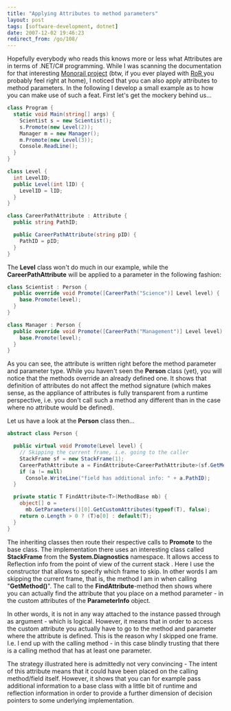 ```yaml
---
title: "Applying Attributes to method parameters"
layout: post
tags: [software-development, dotnet]
date: 2007-12-02 19:46:23
redirect_from: /go/108/
---
```


Hopefully everybody who reads this knows more or less what Attributes are in terms of .NET/C# programming. While I was scanning the documentation for that interesting [Monorail project](http://www.castleproject.org/monorail/index.html) (btw, if you ever played with [RoR ](http://www.rubyonrails.org/)you probably feel right at home), I noticed that you can also apply attributes to method parameters. In the following I develop a small example as to how you can make use of such a feat. First let's get the mockery behind us...

```csharp
class Program {
  static void Main(string[] args) {
    Scientist s = new Scientist();
    s.Promote(new Level(2));
    Manager m = new Manager();
    m.Promote(new Level(3));
    Console.ReadLine();
  }
}

class Level {
  int LevelID;
  public Level(int lID) {
    LevelID = lID;
  }
}

class CareerPathAttribute : Attribute {
  public string PathID;

  public CareerPathAttribute(string pID) {
    PathID = pID;
  }
}
```

The **Level** class won't do much in our example, while the **CareerPathAttribute** will be applied to a parameter in the following fashion:

```csharp
class Scientist : Person {
  public override void Promote([CareerPath("Science")] Level level) {
    base.Promote(level);
  }
}

class Manager : Person {
  public override void Promote([CareerPath("Management")] Level level) {
    base.Promote(level);
  }
}
```

As you can see, the attribute is written right before the method parameter and parameter type. While you haven't seen the **Person** class (yet), you will notice that the methods override an already defined one. It shows that definition of attributes do not affect the method signature (which makes sense, as the appliance of attributes is fully transparent from a runtime perspective, i.e. you don't call such a method any different than in the case where no attribute would be defined). 

Let us have a look at the **Person** class then...

```csharp
abstract class Person {

  public virtual void Promote(Level level) {
    // Skipping the current frame, i.e. going to the caller
    StackFrame sf = new StackFrame(1); 
    CareerPathAttribute a = FindAttribute<CareerPathAttribute>(sf.GetMethod());
    if (a != null)
      Console.WriteLine("field has additional info: " + a.PathID);
  }

  private static T FindAttribute<T>(MethodBase mb) {
    object[] o =
      mb.GetParameters()[0].GetCustomAttributes(typeof(T), false);
    return o.Length > 0 ? (T)o[0] : default(T);
  }
}
```

The inheriting classes then route their respective calls to **Promote** to the base class. The implementation there uses an interesting class called **StackFrame** from the **System.Diagnostics** namespace. It allows access to Reflection info from the point of view of the current stack . Here I use the constructor that allows to specify which frame to skip. In other words I am skipping the current frame, that is, the method I am in when calling "**GetMethod()**". The call to the **FindAttribute**-method then shows where you can actually find the attribute that you place on a method parameter - in the custom attributes of the **ParameterInfo** object. 

In other words, it is not in any way attached to the instance passed through as argument - which is logical. However, it means that in order to access the custom attribute you actually have to go to the method and parameter where the attribute is defined. This is the reason why I skipped one frame. I.e. I end up with the calling method - in this case blindly trusting that there is a calling method that has at least one parameter.

The strategy illustrated here is admittedly not very convincing - The intent of this attribute means that it could have been placed on the calling method/field itself. However,  it shows that you can for example pass additional information to a base class with a little bit of runtime and reflection information in order to provide a further dimension of decision pointers to some underlying implementation.